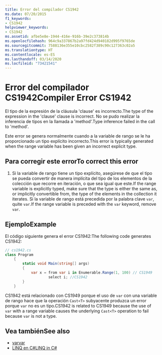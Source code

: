 ```yaml
---
title: Error del compilador CS1942
ms.date: 07/20/2015
f1_keywords:
- CS1942
helpviewer_keywords:
- CS1942
ms.assetid: afbe5e8e-1944-416e-916b-39e2c373814b
ms.openlocfilehash: 964c9a337867b2a97fd424d940182d995f9765de
ms.sourcegitcommit: 7588136e355e10cbc2582f389c90c127363c02a5
ms.translationtype: HT
ms.contentlocale: es-ES
ms.lasthandoff: 03/14/2020
ms.locfileid: "73421541"
---
```

# <a name="compiler-error-cs1942"></a><span data-ttu-id="94ddb-102">Error del compilador CS1942</span><span class="sxs-lookup"><span data-stu-id="94ddb-102">Compiler Error CS1942</span></span>

<span data-ttu-id="94ddb-103">El tipo de la expresión de la cláusula 'clause' es incorrecto.</span><span class="sxs-lookup"><span data-stu-id="94ddb-103">The type of the expression in the 'clause' clause is incorrect.</span></span> <span data-ttu-id="94ddb-104">No se pudo realizar la inferencia de tipos en la llamada a 'method'.</span><span class="sxs-lookup"><span data-stu-id="94ddb-104">Type inference failed in the call to 'method'.</span></span>  
  
<span data-ttu-id="94ddb-105">Este error se genera normalmente cuando a la variable de rango se le ha proporcionado un tipo explícito incorrecto.</span><span class="sxs-lookup"><span data-stu-id="94ddb-105">This error is typically generated when the range variable has been given an incorrect explicit type.</span></span>  

## <a name="to-correct-this-error"></a><span data-ttu-id="94ddb-106">Para corregir este error</span><span class="sxs-lookup"><span data-stu-id="94ddb-106">To correct this error</span></span>

1. <span data-ttu-id="94ddb-107">Si la variable de rango tiene un tipo explícito, asegúrese de que el tipo se pueda convertir de manera implícita del tipo de los elementos de la colección que recorre en iteración, o que sea igual que este.</span><span class="sxs-lookup"><span data-stu-id="94ddb-107">If the range variable is explicitly typed, make sure that the type is either the same as, or implicitly convertible from, the type of the elements in the collection it iterates.</span></span> <span data-ttu-id="94ddb-108">Si la variable de rango está precedida por la palabra clave `var`, quite `var`.</span><span class="sxs-lookup"><span data-stu-id="94ddb-108">If the range variable is preceded with the `var` keyword, remove `var`.</span></span>  
  
## <a name="example"></a><span data-ttu-id="94ddb-109">Ejemplo</span><span class="sxs-lookup"><span data-stu-id="94ddb-109">Example</span></span>

<span data-ttu-id="94ddb-110">El código siguiente genera el error CS1942:</span><span class="sxs-lookup"><span data-stu-id="94ddb-110">The following code generates CS1942:</span></span>  

```csharp
// cs1942.cs  
class Program  
    {  
        static void Main(string[] args)  
        {  
            var x = from var i in Enumerable.Range(1, 100) // CS1949  
                    select i; //CS1942  
        }  
    }  
```

<span data-ttu-id="94ddb-111">CS1942 está relacionado con CS1949 porque el uso de `var` con una variable de rango hace que la operación `Cast<T>` subyacente produzca un error porque `var` no es un tipo.</span><span class="sxs-lookup"><span data-stu-id="94ddb-111">CS1942 is related to CS1949 because the use of `var` with a range variable causes the underlying `Cast<T>` operation to fail because `var` is not a type.</span></span>  
  
## <a name="see-also"></a><span data-ttu-id="94ddb-112">Vea también</span><span class="sxs-lookup"><span data-stu-id="94ddb-112">See also</span></span>

- [<span data-ttu-id="94ddb-113">var</span><span class="sxs-lookup"><span data-stu-id="94ddb-113">var</span></span>](../keywords/var.md)
- [<span data-ttu-id="94ddb-114">LINQ en C#</span><span class="sxs-lookup"><span data-stu-id="94ddb-114">LINQ in C#</span></span>](../../linq/index.md)
